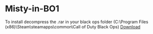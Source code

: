 # Misty-in-BO1
To install decompress the .rar in your black ops folder 
(C:\Program Files (x86)\Steam\steamapps\common\Call of Duty Black Ops)
[Download](https://github.com/Fraagaa/Misty-in-BO1/releases/download/MistyBO1-V1.2/MistyBO1.rar)
